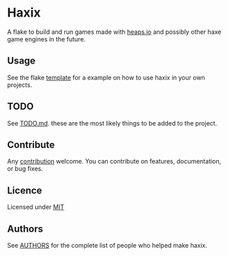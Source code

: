 # Haxix

A flake to build and run games made with [heaps.io](https://heaps.io/) and possibly other haxe game engines in the future.

## Usage

See the flake [template](template/flake.nix) for a example on how to use haxix in your own projects.

## TODO

See [TODO.md](docs/TODO.md). these are the most likely things to be added to the project.

## Contribute

Any [contribution](docs/CONTRIBUTING.md) welcome. You can contribute on features, documentation, or bug fixes.

## Licence

Licensed under [MIT](Licence.md)

## Authors

See [AUTHORS](docs/AUTHORS.md) for the complete list of people who helped make haxix.
